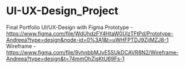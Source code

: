 # UI-UX-Design_Project
Final Portfolio UI/UX-Design with Figma
Prototype - https://www.figma.com/file/WdUhdzFY4HtaW0UlzTFtPd/Prototype-Andreea?type=design&node-id=0%3A1&t=uWHFPTDJ9ZijMZJ8-1
Wireframe - https://www.figma.com/file/9vhnbbMJvE5SUkDCAVR8N2/Wireframe-Andreea?type=design&t=74mmOhZjsKtU69Fs-1
